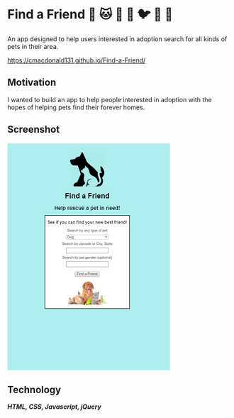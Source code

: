 # Find a Friend :dog: :cat: :horse: :pig: :bird: :snake: :turtle:

An app designed to help users interested in adoption search for all kinds of pets in their area.

https://cmacdonald131.github.io/Find-a-Friend/

## Motivation

I wanted to build an app to help people interested in adoption with the hopes of helping pets find their forever homes.

## Screenshot

![screenshot](images/screenshot2.png)

## Technology

_**HTML, CSS, Javascript, jQuery**_
